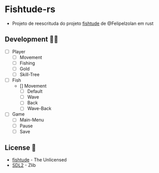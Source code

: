 # Fishtude-rs

- Projeto de reescrituda do projeto [fishtude](https://github.com/FelipeIzolan/fishtude) de @FelipeIzolan em rust

## Development 👨‍💻

- [ ] Player
    - [ ] Movement
    - [ ] Fishing
    - [ ] Gold
    - [ ] Skill-Tree

- [ ] Fish
    - [] Movement
        - [ ] Default
        - [ ] Wave
        - [ ] Back
        - [ ] Wave-Back

- [ ] Game
    - [ ] Main-Menu 
    - [ ] Pause
    - [ ] Save

## License 📜

- [fishtude](https://github.com/FelipeIzolan/fishtude) - The Unlicensed
- [SDL2](https://github.com/libsdl-org/SDL) - Zlib
